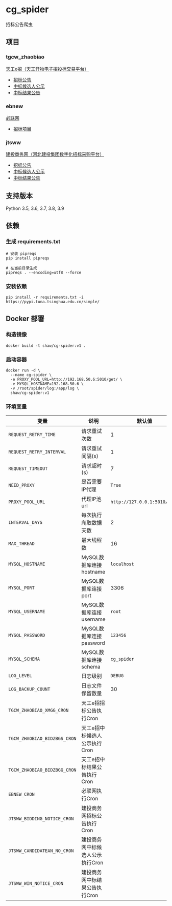 # cg_spider

招标公告爬虫

## 项目

### tgcw_zhaobiao

[天工e招（天工开物电子招投标交易平台）](http://zhaobiao.tgcw.net.cn/cms/index.htm)

* [招标公告](http://zhaobiao.tgcw.net.cn/cms/channel/xmgg/index.htm)
* [中标候选人公示](http://zhaobiao.tgcw.net.cn/cms/channel/bidzbgs/index.htm)
* [中标结果公告](http://zhaobiao.tgcw.net.cn/cms/channel/bidzbgg/index.htm)

### ebnew

[必联网](https://www.ebnew.com/)

* [招标项目](https://ss.ebnew.com/tradingSearch/index.htm)

### jtsww

[建投商务网（河北建投集团数字化招标采购平台）](https://www.jtsww.com/)

* [招标公告](https://www.jtsww.com/notice?type=biddingnotice)
* [中标候选人公示](https://www.jtsww.com/notice?type=candidateanno)
* [中标结果公告](https://www.jtsww.com/notice?type=winnotice)

## 支持版本

Python 3.5, 3.6, 3.7, 3.8, 3.9

## 依赖

### 生成 requirements.txt

```shell
# 安装 pipreqs
pip install pipreqs

# 在当前目录生成
pipreqs . --encoding=utf8 --force
```

### 安装依赖

```shell
pip install -r requirements.txt -i https://pypi.tuna.tsinghua.edu.cn/simple/
```

## Docker 部署

### 构造镜像

```shell
docker build -t shaw/cg-spider:v1 .
```

### 启动容器

```shell
docker run -d \
  --name cg-spider \
  -e PROXY_POOL_URL=http://192.168.50.6:5010/get/ \
  -e MYSQL_HOSTNAME=192.168.50.6 \
  -v /root/spider/log:/app/log \
  shaw/cg-spider:v1
```

### 环境变量

| 变量 | 说明 | 默认值 | 
| --- | --- | --- | 
| `REQUEST_RETRY_TIME` | 请求重试次数 | 1 | 
| `REQUEST_RETRY_INTERVAL` | 请求重试间隔(s) | 1 | 
| `REQUEST_TIMEOUT` | 请求超时(s) | 7 | 
| `NEED_PROXY` | 是否需要IP代理 | `True` | 
| `PROXY_POOL_URL` | 代理IP池url | `http://127.0.0.1:5010/get/` | 
| `INTERVAL_DAYS` | 每次执行爬取数据天数 | 2 | 
| `MAX_THREAD` | 最大线程数 | 16 | 
| `MYSQL_HOSTNAME` | MySQL数据库连接hostname | `localhost` | 
| `MYSQL_PORT` | MySQL数据库连接port | 3306 | 
| `MYSQL_USERNAME` | MySQL数据库连接username | `root` | 
| `MYSQL_PASSWORD` | MySQL数据库连接password | `123456` | 
| `MYSQL_SCHEMA` | MySQL数据库连接schema | `cg_spider` | 
| `LOG_LEVEL` | 日志级别 | `DEBUG` | 
| `LOG_BACKUP_COUNT` | 日志文件保留数量 | 30 | 
| `TGCW_ZHAOBIAO_XMGG_CRON` | 天工e招招标公告执行Cron |  | 
| `TGCW_ZHAOBIAO_BIDZBGS_CRON` | 天工e招中标候选人公示执行Cron |  | 
| `TGCW_ZHAOBIAO_BIDZBGG_CRON` | 天工e招中标结果公告执行Cron |  | 
| `EBNEW_CRON` | 必联网执行Cron |  | 
| `JTSWW_BIDDING_NOTICE_CRON` | 建投商务网招标公告执行Cron |  | 
| `JTSWW_CANDIDATEAN_NO_CRON` | 建投商务网中标候选人公示执行Cron |  | 
| `JTSWW_WIN_NOTICE_CRON` | 建投商务网中标结果公告执行Cron |  | 
